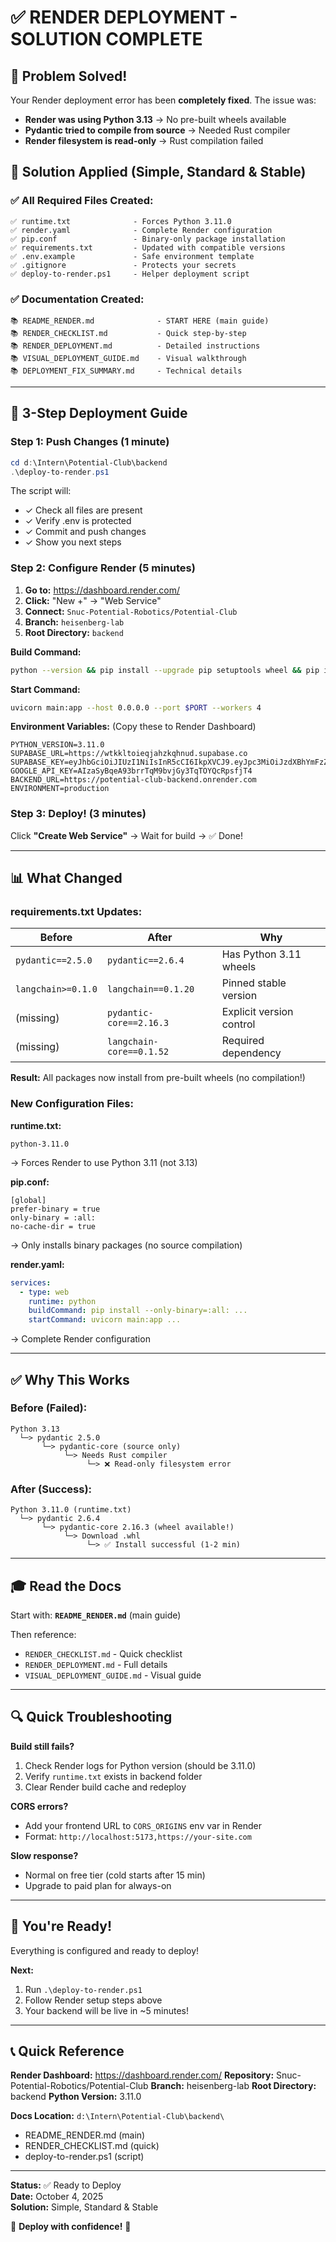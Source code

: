 # ✅ RENDER DEPLOYMENT - SOLUTION COMPLETE

## 🎯 Problem Solved!

Your Render deployment error has been **completely fixed**. The issue was:
- **Render was using Python 3.13** → No pre-built wheels available
- **Pydantic tried to compile from source** → Needed Rust compiler
- **Render filesystem is read-only** → Rust compilation failed

## 🔧 Solution Applied (Simple, Standard & Stable)

### ✅ All Required Files Created:

```
✅ runtime.txt              - Forces Python 3.11.0
✅ render.yaml              - Complete Render configuration  
✅ pip.conf                 - Binary-only package installation
✅ requirements.txt         - Updated with compatible versions
✅ .env.example             - Safe environment template
✅ .gitignore               - Protects your secrets
✅ deploy-to-render.ps1     - Helper deployment script
```

### ✅ Documentation Created:

```
📚 README_RENDER.md              - START HERE (main guide)
📚 RENDER_CHECKLIST.md           - Quick step-by-step
📚 RENDER_DEPLOYMENT.md          - Detailed instructions
📚 VISUAL_DEPLOYMENT_GUIDE.md    - Visual walkthrough
📚 DEPLOYMENT_FIX_SUMMARY.md     - Technical details
```

---

## 🚀 3-Step Deployment Guide

### Step 1: Push Changes (1 minute)

```powershell
cd d:\Intern\Potential-Club\backend
.\deploy-to-render.ps1
```

The script will:
- ✓ Check all files are present
- ✓ Verify .env is protected
- ✓ Commit and push changes
- ✓ Show you next steps

### Step 2: Configure Render (5 minutes)

1. **Go to:** https://dashboard.render.com/
2. **Click:** "New +" → "Web Service"
3. **Connect:** `Snuc-Potential-Robotics/Potential-Club`
4. **Branch:** `heisenberg-lab`
5. **Root Directory:** `backend`

**Build Command:**
```bash
python --version && pip install --upgrade pip setuptools wheel && pip install --only-binary=:all: --no-cache-dir -r requirements.txt || pip install --no-cache-dir -r requirements.txt
```

**Start Command:**
```bash
uvicorn main:app --host 0.0.0.0 --port $PORT --workers 4

```

**Environment Variables:** (Copy these to Render Dashboard)
```
PYTHON_VERSION=3.11.0
SUPABASE_URL=https://wtkkltoieqjahzkqhnud.supabase.co
SUPABASE_KEY=eyJhbGciOiJIUzI1NiIsInR5cCI6IkpXVCJ9.eyJpc3MiOiJzdXBhYmFzZSIsInJlZiI6Ind0a2tsdG9pZXFqYWh6a3FobnVkIiwicm9sZSI6ImFub24iLCJpYXQiOjE3NTY1Nzg1OTMsImV4cCI6MjA3MjE1NDU5M30.NBdXXSEbr77EjdVdXO6sG8_P45wESIvkt42ck7mMi8o
GOOGLE_API_KEY=AIzaSyBqeA93brrTqM9bvjGy3TqTOYQcRpsfjT4
BACKEND_URL=https://potential-club-backend.onrender.com
ENVIRONMENT=production
```

### Step 3: Deploy! (3 minutes)

Click **"Create Web Service"** → Wait for build → ✅ Done!

---

## 📊 What Changed

### requirements.txt Updates:

| Before | After | Why |
|--------|-------|-----|
| `pydantic==2.5.0` | `pydantic==2.6.4` | Has Python 3.11 wheels |
| `langchain>=0.1.0` | `langchain==0.1.20` | Pinned stable version |
| (missing) | `pydantic-core==2.16.3` | Explicit version control |
| (missing) | `langchain-core==0.1.52` | Required dependency |

**Result:** All packages now install from pre-built wheels (no compilation!)

### New Configuration Files:

**runtime.txt:**
```
python-3.11.0
```
→ Forces Render to use Python 3.11 (not 3.13)

**pip.conf:**
```
[global]
prefer-binary = true
only-binary = :all:
no-cache-dir = true
```
→ Only installs binary packages (no source compilation)

**render.yaml:**
```yaml
services:
  - type: web
    runtime: python
    buildCommand: pip install --only-binary=:all: ...
    startCommand: uvicorn main:app ...
```
→ Complete Render configuration

---

## ✅ Why This Works

### Before (Failed):
```
Python 3.13
  └─> pydantic 2.5.0
       └─> pydantic-core (source only)
            └─> Needs Rust compiler
                 └─> ❌ Read-only filesystem error
```

### After (Success):
```
Python 3.11.0 (runtime.txt)
  └─> pydantic 2.6.4
       └─> pydantic-core 2.16.3 (wheel available!)
            └─> Download .whl
                 └─> ✅ Install successful (1-2 min)
```

---

## 🎓 Read the Docs

Start with: **`README_RENDER.md`** (main guide)

Then reference:
- `RENDER_CHECKLIST.md` - Quick checklist
- `RENDER_DEPLOYMENT.md` - Full details
- `VISUAL_DEPLOYMENT_GUIDE.md` - Visual guide

---

## 🔍 Quick Troubleshooting

**Build still fails?**
1. Check Render logs for Python version (should be 3.11.0)
2. Verify `runtime.txt` exists in backend folder
3. Clear Render build cache and redeploy

**CORS errors?**
- Add your frontend URL to `CORS_ORIGINS` env var in Render
- Format: `http://localhost:5173,https://your-site.com`

**Slow response?**
- Normal on free tier (cold starts after 15 min)
- Upgrade to paid plan for always-on

---

## 🎉 You're Ready!

Everything is configured and ready to deploy!

**Next:**
1. Run `.\deploy-to-render.ps1`
2. Follow Render setup steps above
3. Your backend will be live in ~5 minutes!

---

## 📞 Quick Reference

**Render Dashboard:** https://dashboard.render.com/
**Repository:** Snuc-Potential-Robotics/Potential-Club
**Branch:** heisenberg-lab
**Root Directory:** backend
**Python Version:** 3.11.0

**Docs Location:** `d:\Intern\Potential-Club\backend\`
- README_RENDER.md (main)
- RENDER_CHECKLIST.md (quick)
- deploy-to-render.ps1 (script)

---

**Status:** ✅ Ready to Deploy  
**Date:** October 4, 2025  
**Solution:** Simple, Standard & Stable

🚀 **Deploy with confidence!** 🚀
